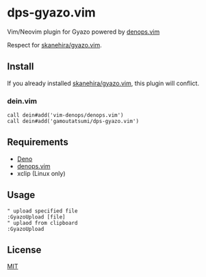 # dps-gyazo.vim

Vim/Neovim plugin for Gyazo powered by
[denops.vim](https://github.com/vim-denops/denops.vim)

Respect for [skanehira/gyazo.vim](https://github.com/skanehira/gyazo.vim).

## Install

If you already installed
[skanehira/gyazo.vim](https://github.com/skanehira/gyazo.vim), this plugin will
conflict.

### dein.vim

```vim
call dein#add('vim-denops/denops.vim')
call dein#add('gamoutatsumi/dps-gyazo.vim')
```

## Requirements

- [Deno](https://deno.land)
- [denops.vim](https://github.com/vim-denops/denops.vim)
- xclip (Linux only)

## Usage

```vim
" upload specified file
:GyazoUpload [file]
" uplaod from clipboard
:GyazoUpload
```

## License

[MIT](./LICENSE)
